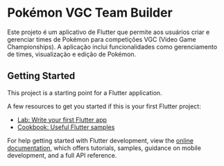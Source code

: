 # Pokémon VGC Team Builder

Este projeto é um aplicativo de Flutter que permite aos usuários criar e gerenciar times de Pokémon para competições VGC (Video Game Championships). A aplicação inclui funcionalidades como gerenciamento de times, visualização e edição de Pokémon.

## Getting Started

This project is a starting point for a Flutter application.

A few resources to get you started if this is your first Flutter project:

- [Lab: Write your first Flutter app](https://docs.flutter.dev/get-started/codelab)
- [Cookbook: Useful Flutter samples](https://docs.flutter.dev/cookbook)

For help getting started with Flutter development, view the
[online documentation](https://docs.flutter.dev/), which offers tutorials,
samples, guidance on mobile development, and a full API reference.
